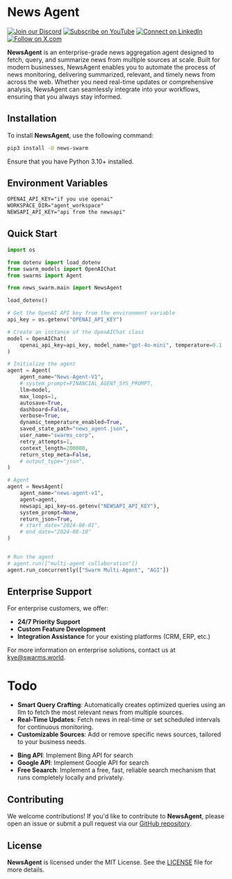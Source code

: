 
# News Agent

[![Join our Discord](https://img.shields.io/badge/Discord-Join%20our%20server-5865F2?style=for-the-badge&logo=discord&logoColor=white)](https://discord.gg/agora-999382051935506503) [![Subscribe on YouTube](https://img.shields.io/badge/YouTube-Subscribe-red?style=for-the-badge&logo=youtube&logoColor=white)](https://www.youtube.com/@kyegomez3242) [![Connect on LinkedIn](https://img.shields.io/badge/LinkedIn-Connect-blue?style=for-the-badge&logo=linkedin&logoColor=white)](https://www.linkedin.com/in/kye-g-38759a207/) [![Follow on X.com](https://img.shields.io/badge/X.com-Follow-1DA1F2?style=for-the-badge&logo=x&logoColor=white)](https://x.com/kyegomezb)


**NewsAgent** is an enterprise-grade news aggregation agent designed to fetch, query, and summarize news from multiple sources at scale. Built for modern businesses, NewsAgent enables you to automate the process of news monitoring, delivering summarized, relevant, and timely news from across the web. Whether you need real-time updates or comprehensive analysis, NewsAgent can seamlessly integrate into your workflows, ensuring that you always stay informed.

<!-- ## Key Features


- **Multi-Article Summarization**: Efficiently summarizes multiple articles at once, reducing the noise and delivering concise insights. -->

## Installation

To install **NewsAgent**, use the following command:

```bash
pip3 install -U news-swarm
```

Ensure that you have Python 3.10+ installed.

## Environment Variables

```txt
OPENAI_API_KEY="if you use openai"
WORKSPACE_DIR="agent_workspace"
NEWSAPI_API_KEY="api from the newsapi"
```

## Quick Start
```python
import os

from dotenv import load_dotenv
from swarm_models import OpenAIChat
from swarms import Agent

from news_swarm.main import NewsAgent

load_dotenv()

# Get the OpenAI API key from the environment variable
api_key = os.getenv("OPENAI_API_KEY")

# Create an instance of the OpenAIChat class
model = OpenAIChat(
    openai_api_key=api_key, model_name="gpt-4o-mini", temperature=0.1
)

# Initialize the agent
agent = Agent(
    agent_name="News-Agent-V1",
    # system_prompt=FINANCIAL_AGENT_SYS_PROMPT,
    llm=model,
    max_loops=1,
    autosave=True,
    dashboard=False,
    verbose=True,
    dynamic_temperature_enabled=True,
    saved_state_path="news_agent.json",
    user_name="swarms_corp",
    retry_attempts=1,
    context_length=200000,
    return_step_meta=False,
    # output_type="json",
)

# Agent
agent = NewsAgent(
    agent_name="news-agent-v1",
    agent=agent,
    newsapi_api_key=os.getenv("NEWSAPI_API_KEY"),
    system_prompt=None,
    return_json=True,
    # start_date="2024-08-01",
    # end_date="2024-08-10"
)


# Run the agent
# agent.run(["multi-agent collaboration"])
agent.run_concurrently(["Swarm Multi-Agent", "AGI"])


```


<!-- 
### 3. Customize Query Parameters

You can customize query parameters such as date ranges, languages, and source priorities:

```python
summary = agent.fetch_and_summarize(
    "Quantum Computing", 
    date_range="2023-01-01:2023-09-01", 
    language="en", 
    sources=["nytimes", "bbc"]
)

print(summary)
``` -->

<!-- 
## Advanced Usage

**NewsAgent** also supports advanced use cases such as bulk fetching and deep analysis of specific sectors:

### Bulk Fetching

For large-scale news aggregation across multiple industries:

```python
topics = ["Financial Markets", "Healthcare", "Technology"]
summaries = agent.bulk_fetch_and_summarize(topics, sources=["forbes", "reuters", "bloomberg"])

for topic, summary in summaries.items():
    print(f"Topic: {topic}\nSummary: {summary}\n")
```

### Integration with Enterprise Systems

Easily integrate **NewsAgent** with your company's internal systems via the provided API endpoints or through webhook support for real-time notifications.

```python
agent.start_monitoring(
    "Cybersecurity", 
    interval=1800,  # 30 minutes
    on_update_callback=your_enterprise_notification_system.notify
)
``` -->

<!-- ## Security

NewsAgent follows strict security protocols:
- **API Key Encryption**: All API keys are securely stored and transmitted using industry-standard encryption methods.
- **Data Privacy**: NewsAgent does not store any news data or summaries beyond what is necessary for real-time operations. -->

## Enterprise Support

For enterprise customers, we offer:
- **24/7 Priority Support**
- **Custom Feature Development**
- **Integration Assistance** for your existing platforms (CRM, ERP, etc.)

For more information on enterprise solutions, contact us at [kye@swarms.world](mailto:kye@swarms.world).

# Todo
- **Smart Query Crafting**: Automatically creates optimized queries using an llm to fetch the most relevant news from multiple sources.
- **Real-Time Updates**: Fetch news in real-time or set scheduled intervals for continuous monitoring.
- **Customizable Sources**: Add or remove specific news sources, tailored to your business needs.
<!-- - **Enterprise Integration**: Easily integrates into existing enterprise platforms for automated news monitoring and alert systems. -->
- **Bing API**: Implement Bing API for search
- **Google API**: Implement Google API for search
- **Free Seaarch**: Implement a free, fast, reliable search mechanism that runs completely locally and privately. 


## Contributing

We welcome contributions! If you'd like to contribute to **NewsAgent**, please open an issue or submit a pull request via our [GitHub repository](https://github.com/The-Swarm-Corporation/NewsAgent).

## License

**NewsAgent** is licensed under the MIT License. See the [LICENSE](LICENSE) file for more details.


